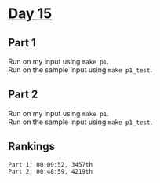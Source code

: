 # [Day 15](https://adventofcode.com/2023/day/15)

## Part 1

Run on my input using `make p1`.  
Run on the sample input using `make p1_test`.

## Part 2

Run on my input using `make p1`.  
Run on the sample input using `make p1_test`.

## Rankings

    Part 1: 00:09:52, 3457th
    Part 2: 00:48:59, 4219th
